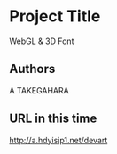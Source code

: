 # Project Title
WebGL & 3D Font

## Authors
A TAKEGAHARA

## URL in this time 
http://a.hdyisjp1.net/devart
